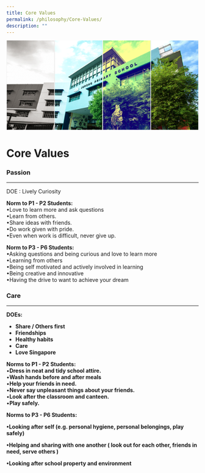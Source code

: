 ```yaml
---
title: Core Values
permalink: /philosophy/Core-Values/
description: ""
---
```

![](/images/Banner.png)

Core Values
===========

### Passion
-------

DOE : Lively Curiosity

<b>Norm to P1 - P2 Students:</b> <br>
•Love to learn more and ask questions <br>
•Learn from others. <br>
•Share ideas with friends. <br>
•Do work given with pride. <br>
•Even when work is difficult, never give up.

<b>Norm to P3 - P6 Students:</b> <br>
•Asking questions and being curious and love to learn more <br>
•Learning from others <br>
•Being self motivated and actively involved in learning <br>
•Being creative and innovative <br>
•Having the drive to want to achieve your dream

### Care
----

<b>DOEs:</b> <br>
*   <b>Share / Others first</b>
*   <b>Friendships</b>
*   <b>Healthy habits</b>
*   <b>Care</b>
*   <b>Love Singapore</b>

<b>Norms to P1 - P2 Students:</b> <br>
•<b>Dress in neat and tidy school attire.</b> <br>
•<b>Wash hands before and after meals</b> <br>
•<b>Help your friends in need.</b> <br>
•<b>Never say unpleasant things about your friends.</b> <br>•<b>Look after the classroom and canteen.</b> <br>
•<b>Play safely.</b> <br>

**Norms to P3 - P6 Students:**

**•Looking after self (e.g. personal hygiene, personal belongings, play safely)** 

**•Helping and sharing with one another ( look out for each other, friends in need, serve others )**

**•Looking after school property and environment**